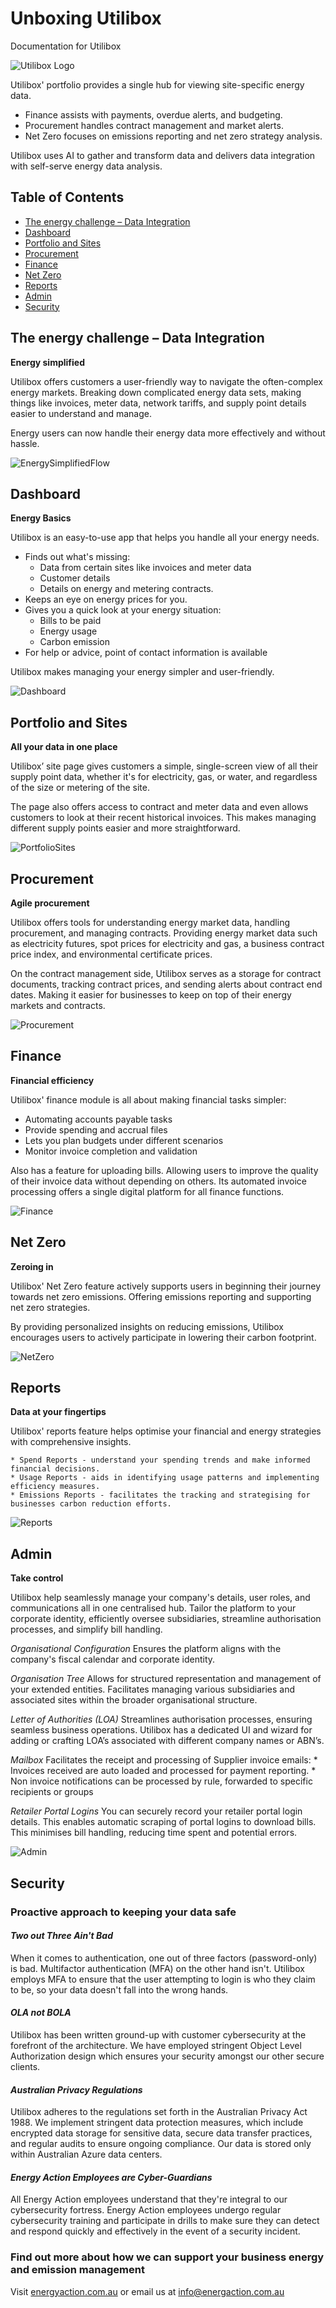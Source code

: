 # Unboxing Utilibox
Documentation for Utilibox

![Utilibox Logo](Resources/Images/UtiliboxLogoRGB.png)

Utilibox' portfolio provides a single hub for viewing site-specific energy data.

* Finance assists with payments, overdue alerts, and budgeting.
* Procurement handles contract management and market alerts.
* Net Zero focuses on emissions reporting and net zero strategy analysis. 

Utilibox uses AI to gather and transform data and delivers data integration with self-serve energy data analysis.

## Table of Contents

- [The energy challenge – Data Integration](#the-energy-challenge--data-integration)
- [Dashboard](#dashboard)
- [Portfolio and Sites](#portfolio-and-sites)
- [Procurement](#procurement)
- [Finance](#finance)
- [Net Zero](#net-zero)
- [Reports](#reports)
- [Admin](#admin)
- [Security](#security)

## The energy challenge – Data Integration
**Energy simplified**

Utilibox offers customers a user-friendly way to navigate the often-complex energy markets. Breaking down complicated energy data sets, making things like invoices, meter data, network tariffs, and supply point details easier to understand and manage.

Energy users can now handle their energy data more effectively and without hassle.

![EnergySimplifiedFlow](Resources/Images/Flowchart.png)

## Dashboard
**Energy Basics**

Utilibox is an easy-to-use app that helps you handle all your energy needs. 
* Finds out what's missing:
    * Data from certain sites like invoices and meter data
    * Customer details
    * Details on energy and metering contracts.
* Keeps an eye on energy prices for you.
* Gives you a quick look at your energy situation:
    * Bills to be paid
    * Energy usage
    * Carbon emission
* For help or advice, point of contact information is available
 
Utilibox makes managing your energy simpler and user-friendly.

![Dashboard](Resources/Images/Dashboard.png)

## Portfolio and Sites
**All your data in one place**

Utilibox’ site page gives customers a simple, single-screen view of all their supply point data, whether it's for electricity, gas, or water, and regardless of the size or metering of the site.

The page also offers access to contract and meter data and even allows customers to look at their recent historical invoices. This makes managing different supply points easier and more straightforward.

![PortfolioSites](Resources/Images/PortfolioSites.png)

## Procurement
**Agile procurement**

Utilibox offers tools for understanding energy market data, handling procurement, and managing contracts. Providing energy market data such as electricity futures, spot prices for electricity and gas, a business contract price index, and environmental certificate prices.

On the contract management side, Utilibox serves as a storage for contract documents, tracking contract prices, and sending alerts about contract end dates. Making it easier for businesses to keep on top of their energy markets and contracts.

![Procurement](Resources/Images/Procurement.png)

## Finance
**Financial efficiency**

Utilibox' finance module is all about making financial tasks simpler:
  * Automating accounts payable tasks
  * Provide spending and accrual files
  * Lets you plan budgets under different scenarios
  * Monitor invoice completion and validation
  
  Also has a feature for uploading bills. Allowing users to improve the quality of their invoice data without depending on others. Its automated invoice processing offers a single digital platform for all finance functions.

![Finance](Resources/Images/Finance.png)

## Net Zero
**Zeroing in**

Utilibox' Net Zero feature actively supports users in beginning their journey towards net zero emissions. Offering emissions reporting and supporting net zero strategies.

By providing personalized insights on reducing emissions, Utilibox encourages users to actively participate in lowering their carbon footprint.

![NetZero](<Resources/Images/Net Zero.png>)

## Reports
**Data at your fingertips**

Utilibox' reports feature helps optimise your financial and energy strategies with comprehensive insights.

    * Spend Reports - understand your spending trends and make informed financial decisions.
    * Usage Reports - aids in identifying usage patterns and implementing efficiency measures.
    * Emissions Reports - facilitates the tracking and strategising for businesses carbon reduction efforts.
    
![Reports](Resources/Images/Reports.png)
    
## Admin
**Take control**

Utilibox help seamlessly manage your company's details, user roles, and communications all in one centralised hub. Tailor the platform to your corporate identity, efficiently oversee subsidiaries, streamline authorisation processes, and simplify bill handling.

*Organisational Configuration*
Ensures the platform aligns with the company's fiscal calendar and corporate identity. 

*Organisation Tree*
Allows for structured representation and management of your extended entities. Facilitates managing various subsidiaries and associated sites within the broader organisational structure.

*Letter of Authorities (LOA)*
Streamlines authorisation processes, ensuring seamless business operations. Utilibox has a dedicated UI and wizard for adding or crafting LOA’s associated with different company names or ABN’s.

*Mailbox*
Facilitates the receipt and processing of Supplier invoice emails: 
    * Invoices received are auto loaded and processed for payment reporting.
    * Non invoice notifications can be processed by rule, forwarded to specific recipients or groups

*Retailer Portal Logins*
You can securely record your retailer portal login details. This enables automatic scraping of portal logins to download bills. This minimises bill handling, reducing time spent and potential errors.

![Admin](Resources/Images/Admin.png)


## Security
### Proactive approach to keeping your data safe

#### ***Two out Three Ain't Bad***
When it comes to authentication, one out of three factors (password-only) is bad.  Multifactor authentication (MFA) on the other hand isn't.  Utilibox employs MFA to ensure that the user attempting to login is who they claim to be, so your data doesn't fall into the wrong hands.

#### *OLA not BOLA*
Utilibox has been written ground-up with customer cybersecurity at the forefront of the architecture.  We have employed stringent Object Level Authorization design which ensures your security amongst our other secure clients.

#### *Australian Privacy Regulations*
Utilibox adheres to the regulations set forth in the Australian Privacy Act 1988. We implement stringent data protection measures, which include encrypted data storage for sensitive data, secure data transfer practices, and regular audits to ensure ongoing compliance.  Our data is stored only within Australian Azure data centers.

#### *Energy Action Employees are Cyber-Guardians*
All Energy Action employees understand that they're integral to our cybersecurity fortress.  Energy Action employees undergo regular cybersecurity training and participate in drills to make sure they can detect and respond quickly and effectively in the event of a security incident.




### **Find out more about how we can support your business energy and emission management**

Visit [energyaction.com.au](energyaction.com.au)
or email us at [info@energaction.com.au](info@energaction.com.au)

